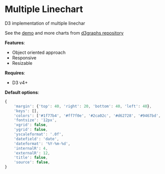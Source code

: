 # Multiple Linechart

D3 implementation of multiple linechar

See the [demo](http://bl.ocks.org/Saigesp/13029d084201f5012391e231215961f0) and more charts from [d3graphs repository](https://github.com/Saigesp/d3graphs)

**Features**:
- Object oriented approach
- Responsive
- Resizable

**Requires**:
- D3 v4+

**Default options**:
```javascript
{
    'margin': {'top': 40, 'right': 20, 'bottom': 40, 'left': 40},
    'keys': [],
    'colors': ['#1f77b4', '#ff7f0e', '#2ca02c', '#d62728', '#9467bd', '#8c564b', '#e377c2', '#7f7f7f', '#bcbd22', '#17becf'],
    'fontsize': '12px',
    'xgrid': false,
    'ygrid': false,
    'yscaleformat': '.0f',
    'datefield': 'date',
    'dateformat': '%Y-%m-%d',
    'internalR': 4,
    'externalR': 12,
    'title': false,
    'source': false,
}
```